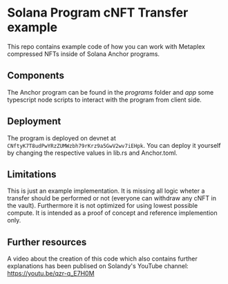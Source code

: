 # Solana Program cNFT Transfer example

This repo contains example code of how you can work with Metaplex compressed NFTs inside of Solana Anchor programs.

## Components

The Anchor program can be found in the *programs* folder and *app* some typescript node scripts to interact with the program from client side.

## Deployment

The program is deployed on devnet at `CNftyK7T8udPwYRzZUMWzbh79rKrz9a5GwV2wv7iEHpk`. 
You can deploy it yourself by changing the respective values in lib.rs and Anchor.toml.

## Limitations

This is just an example implementation. It is missing all logic wheter a transfer should be performed or not (everyone can withdraw any cNFT in the vault). 
Furthermore it is not optimized for using lowest possible compute. It is intended as a proof of concept and reference implemention only. 

## Further resources

A video about the creation of this code which also contains further explanations has been publised on Solandy's YouTube channel:
https://youtu.be/qzr-q_E7H0M